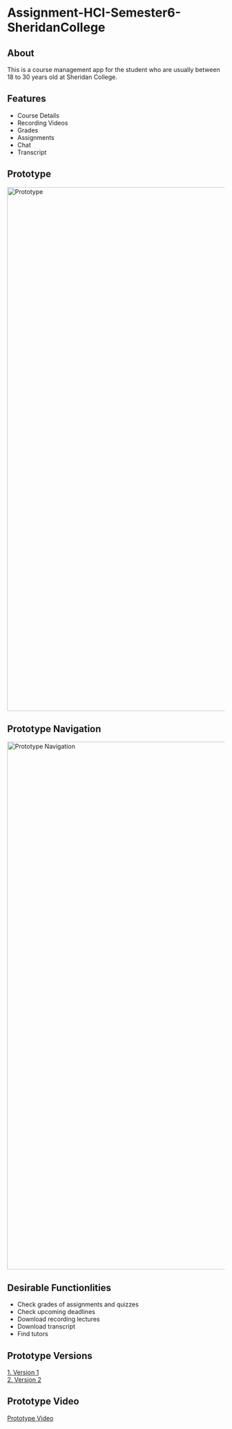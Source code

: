 # Assignment-HCI-Semester6-SheridanCollege

## About
This is a course management app for the student who are usually between 18 to 30 years old at Sheridan College.

## Features
- Course Details
- Recording Videos
- Grades
- Assignments
- Chat
- Transcript

## Prototype 
<img width="1210" alt="Prototype" src="https://user-images.githubusercontent.com/59744712/155934460-1989fb3f-67e0-49e4-bc26-a3fc01cba4e1.png">

## Prototype Navigation
<img width="1219" alt="Prototype Navigation" src="https://user-images.githubusercontent.com/59744712/155934500-7a87a0f4-3698-4123-b495-9847d01e1547.png">

## Desirable Functionlities
- Check grades of assignments and quizzes
- Check upcoming deadlines
- Download recording lectures
- Download transcript
- Find tutors

## Prototype Versions
[1. Version 1]\
[2. Version 2]

## Prototype Video
[Prototype Video]


[1. Version 1]: <https://www.figma.com/file/CjeNTcRqnLtL6HJPCEe5b2/Assignment-1>
[2. Version 2]: <https://www.figma.com/file/N1JpU0dDODJN9vfZ1rXFDK/Assignment-HCI>
[Prototype Video]: <https://sheridanc-my.sharepoint.com/:v:/g/personal/yuanfu_shernet_sheridancollege_ca/Ea_9cChsm8ZPs84qALxL7DwBxJogZSPOV1TppSBrP73bnA?e=ssoVj5>

